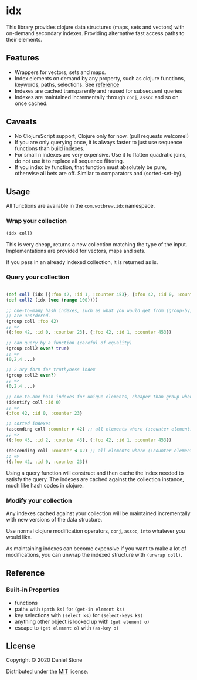 # idx

This library provides clojure data structures (maps, sets and vectors) with on-demand secondary indexes. Providing 
alternative fast access paths to their elements.

## Features

- Wrappers for vectors, sets and maps.
- Index elements on demand by any property, such as clojure functions, keywords, paths, selections. See [reference](#built-in-properties)
- Indexes are cached transparently and reused for subsequent queries
- Indexes are maintained incrementally through `conj`, `assoc` and so on once cached.

## Caveats

- No ClojureScript support, Clojure only for now. (pull requests welcome!)
- If you are only querying once, it is always faster to just use sequence functions than build indexes.
- For small n indexes are very expensive. Use it to flatten quadratic joins, do not use it to replace all sequence filtering.
- If you index by function, that function must absolutely be pure, otherwise all bets are off. Similar to comparators and (sorted-set-by).

## Usage

All functions are available in the `com.wotbrew.idx` namespace.

### Wrap your collection

```clojure 
(idx coll)
```

This is very cheap, returns a new collection matching the type of the input. Implementations are provided for vectors, maps and sets.

If you pass in an already indexed collection, it is returned as is.

### Query your collection 

```clojure

(def coll (idx [{:foo 42, :id 1, :counter 453}, {:foo 42, :id 0, :counter 23}, {:foo 43, :id 2, :counter 43}]))
(def coll2 (idx (vec (range 100))))

;; one-to-many hash indexes, such as what you would get from (group-by). Unlike group-by the resulting sequences
;; are unordered.
(group coll :foo 42)
;; =>
({:foo 42, :id 0, :counter 23}, {:foo 42, :id 1, :counter 453})

;; can query by a function (careful of equality)
(group coll2 even? true) 
;; => 
(0,2,4 ...)

;; 2-ary form for truthyness index
(group coll2 even?)
;; =>
(0,2,4 ...)

;; one-to-one hash indexes for unique elements, cheaper than group when you have exactly one element for each value of the property.
(identify coll :id 0) 
;; => 
{:foo 42, :id 0, :counter 23}

;; sorted indexes 
(ascending coll :counter > 42) ;; all elements where (:counter element) > 42 in ascending order
;; => 
({:foo 43, :id 2, :counter 43}, {:foo 42, :id 1, :counter 453})

(descending coll :counter < 42) ;; all elements where (:counter element) < 42 in descending order
;; =>
({:foo 42, :id 0, :counter 23})
```

Using a query function will construct and then cache the index needed to satisfy the query. The indexes are cached
against the collection instance, much like hash codes in clojure.

### Modify your collection

Any indexes cached against your collection will be maintained incrementally with new versions of the data structure.

Use normal clojure modification operators, `conj`, `assoc`, `into` whatever you would like.

As maintaining indexes can become expensive if you want to make a lot of modifications, you can unwrap the indexed structure
with `(unwrap coll)`.

## Reference

### Built-in Properties

- functions
- paths with `(path ks)` for `(get-in element ks)`
- key selections with `(select ks)` for `(select-keys ks)`
- anything other object is looked up with `(get element o)`
- escape to `(get element o)` with `(as-key o)`

## License

Copyright © 2020 Daniel Stone

Distributed under the [MIT](https://opensource.org/licenses/MIT) license.